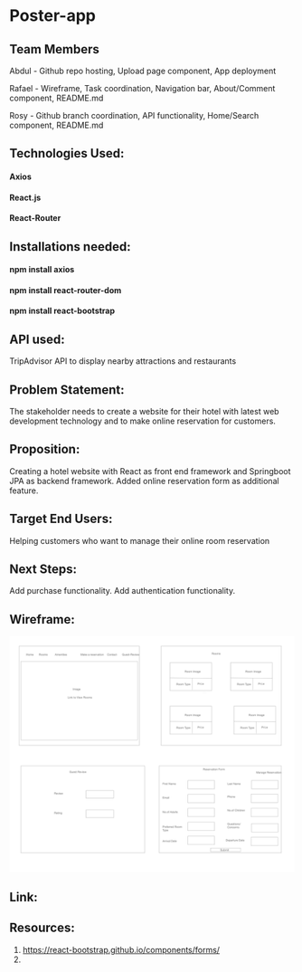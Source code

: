 # Poster-app

## Team Members

Abdul - Github repo hosting, Upload page component, App deployment

Rafael - Wireframe, Task coordination, Navigation bar, About/Comment component, README.md

Rosy - Github branch coordination, API functionality, Home/Search component, README.md

## Technologies Used:
#### Axios 
#### React.js
#### React-Router 

## Installations needed:
#### npm install axios
#### npm install react-router-dom
#### npm install react-bootstrap 

## API used:
TripAdvisor API to display nearby attractions and restaurants

## Problem Statement:
The stakeholder needs to create a website for their hotel with latest web development technology and to make online reservation for customers.

## Proposition:
Creating a hotel website with React as front end framework and Springboot JPA as backend framework. Added online reservation form as additional feature.

## Target End Users:
Helping customers who want to manage their online room reservation

## Next Steps:

Add purchase functionality.
Add authentication functionality.

## Wireframe:
![WireFrame](./room-reservation/wireframe/RoomReservationWireframe.png)

## Link:


## Resources:
1. https://react-bootstrap.github.io/components/forms/
2. 
